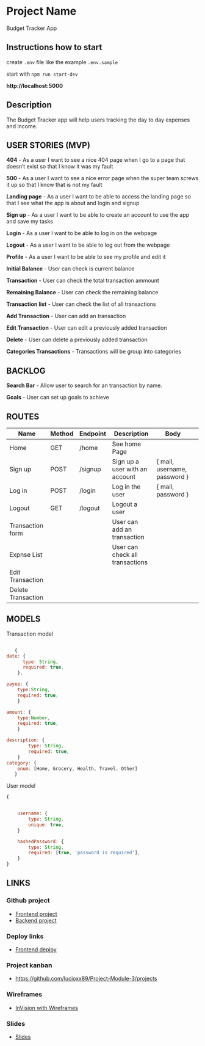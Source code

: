 # Project Name

Budget Tracker App

## Instructions how to start

create `.env` file like the example `.env.sample`

start with `npm run start-dev`

**http://localhost:5000**

## Description

The Budget Tracker app will help users tracking the day to day expenses and income.

## USER STORIES (MVP)

**404** - As a user I want to see a nice 404 page when I go to a page that doesn’t exist so that I know it was my fault

**500** - As a user I want to see a nice error page when the super team screws it up so that I know that is not my fault

**Landing page** - As a user I want to be able to access the landing page so that I see what the app is about and login and signup

**Sign up** - As a user I want to be able to create an account to use the app and save my tasks

**Login** - As a user I want to be able to log in on the webpage

**Logout** - As a user I want to be able to log out from the webpage

**Profile** - As a user I want to be able to see my profile and edit it

**Initial Balance** - User can check is current balance

**Transaction** - User can check the total transaction ammount

**Remaining Balance** - User can check the remaining balance

**Transaction list** - User can check the list of all transactions

**Add Transaction** - User can add an transaction

**Edit Transaction** - User can edit a previously added transaction

**Delete** - User can delete a previously added transaction

**Categories Transactions** - Transactions will be group into categories


## BACKLOG

**Search Bar** - Allow user to search for an transaction by name.

**Goals** - User can set up goals to achieve 



## ROUTES

| Name          | Method | Endpoint | Description                    | Body                         |     |
| ------------  | ------ | -------- | ------------------------------ | ---------------------------- | --- |
| Home          | GET    | /home    | See home Page                  |                              |     |
| Sign up       | POST   | /signup  | Sign up a user with an account | { mail, username, password } |     |
| Log in        | POST   | /login   | Log in the user                | { mail, password }           |     |
| Logout        | GET    | /logout  | Logout a user                  |                              |     |
| Transaction form  |        |          | User can add an transaction        |
| Expnse List   |        |          | User can check all transactions    |
| Edit Transaction  |        |
| Delete Transaction|

## MODELS

Transaction model

```js

   {
date: {
      type: String,
      required: true,
    },

payee: {
    type:String,
    required: true,
    }

amount: {
    type:Number,
    required: true,
    }

description: {
        type: String,
        required: true,
    }
category: {
	enum: [Home, Grocery, Health, Travel, Other]
   }
```

User model

```js
{


    username: {
        type: String,
        unique: true,
    }

    hashedPassword: {
        type: String,
        required: [true, 'password is required'],
    }
}
```

## LINKS

### Github project

- [Frontend project]()
- [Backend project]()

### Deploy links

- [Frontend deploy]()

### Project kanban

- https://github.com/lucioxx89/Project-Module-3/projects

### Wireframes

- [InVision with Wireframes]()

### Slides

- [Slides]()
